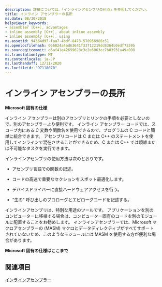 ```yaml
---
description: 詳細については、「インラインアセンブリの利点」を参照してください。
title: インライン アセンブラーの長所
ms.date: 08/30/2018
helpviewer_keywords:
- assembler [C++], advantages
- inline assembly [C++], about inline assembly
- inline assembly [C++], using
ms.assetid: 94364d97-faa7-4bdf-8473-570956986c51
ms.openlocfilehash: 066824a4ad63641f33712219dd8364b0edf7259b
ms.sourcegitcommit: d6af41e42699628c3e2e6063ec7b03931a49a098
ms.translationtype: MT
ms.contentlocale: ja-JP
ms.lasthandoff: 12/11/2020
ms.locfileid: "97118070"
---
```

# <a name="advantages-of-inline-assembly"></a>インライン アセンブラーの長所

**Microsoft 固有の仕様**

インライン アセンブラーは別のアセンブリとリンクの手順を必要としないので、別のアセンブラーより便利です。 インライン アセンブラー コードでは、スコープ内にある C 変数や関数名を使用できるので、プログラムの C コードと簡単に統合できます。 アセンブリコードは C または C++ のステートメントを使用してインラインで混在させることができるため、C または C++ では煩雑または不可能なタスクを実行できます。

インラインアセンブリの使用方法は次のとおりです。

- アセンブリ言語での関数の記述。

- コードの高速で重要なセクションをスポット最適化します。

- デバイスドライバーに直接ハードウェアアクセスを行う。

- "生の" 呼び出しのプロローグとエピローグコードを記述する。

インラインアセンブリは、特別な用途のツールです。 アプリケーションを別のコンピューターに移植する場合は、コンピューター固有のコードを別のモジュールに配置することをお勧めします。 インラインアセンブラーでは、Microsoft マクロアセンブラーの (MASM) マクロとデータディレクティブがすべてサポートされていないため、このようなモジュールには MASM を使用する方が便利な場合があります。

**Microsoft 固有の仕様はここまで**

## <a name="see-also"></a>関連項目

[インラインアセンブラー](../../assembler/inline/inline-assembler.md)<br/>
